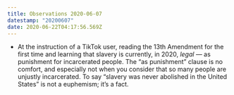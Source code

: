 ```yaml
---
title: Observations 2020-06-07
datestamp: "20200607"
date: 2020-06-22T04:17:56.569Z
---
```

- At the instruction of a TikTok user, reading the 13th Amendment for the first time and learning that slavery is currently, in 2020, *legal* — as punishment for incarcerated people. The “as punishment” clause is no comfort, and especially not when you consider that so many people are unjustly incarcerated. To say “slavery was never abolished in the United States” is not a euphemism; it’s a fact.
